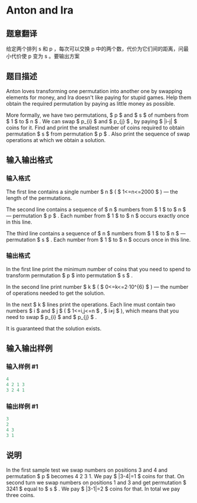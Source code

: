# Anton and Ira

## 题意翻译

给定两个排列 s 和 p ，每次可以交换 p 中的两个数，代价为它们间的距离，问最小代价使 p 变为 s 。要输出方案

## 题目描述

Anton loves transforming one permutation into another one by swapping elements for money, and Ira doesn't like paying for stupid games. Help them obtain the required permutation by paying as little money as possible.

More formally, we have two permutations, $ p $ and $ s $ of numbers from $ 1 $ to $ n $ . We can swap $ p_{i} $ and $ p_{j} $ , by paying $ |i-j| $ coins for it. Find and print the smallest number of coins required to obtain permutation $ s $ from permutation $ p $ . Also print the sequence of swap operations at which we obtain a solution.

## 输入输出格式

### 输入格式

The first line contains a single number $ n $ ( $ 1<=n<=2000 $ ) — the length of the permutations.

The second line contains a sequence of $ n $ numbers from $ 1 $ to $ n $ — permutation $ p $ . Each number from $ 1 $ to $ n $ occurs exactly once in this line.

The third line contains a sequence of $ n $ numbers from $ 1 $ to $ n $ — permutation $ s $ . Each number from $ 1 $ to $ n $ occurs once in this line.

### 输出格式

In the first line print the minimum number of coins that you need to spend to transform permutation $ p $ into permutation $ s $ .

In the second line print number $ k $ ( $ 0<=k<=2·10^{6} $ ) — the number of operations needed to get the solution.

In the next $ k $ lines print the operations. Each line must contain two numbers $ i $ and $ j $ ( $ 1<=i,j<=n $ , $ i≠j $ ), which means that you need to swap $ p_{i} $ and $ p_{j} $ .

It is guaranteed that the solution exists.

## 输入输出样例

### 输入样例 #1

```cpp
4
4 2 1 3
3 2 4 1

```
### 输出样例 #1

```cpp
3
2
4 3
3 1

```
## 说明

In the first sample test we swap numbers on positions 3 and 4 and permutation $ p $ becomes 4 2 3 1. We pay $ |3-4|=1 $ coins for that. On second turn we swap numbers on positions 1 and 3 and get permutation $ 3241 $ equal to $ s $ . We pay $ |3-1|=2 $ coins for that. In total we pay three coins.

